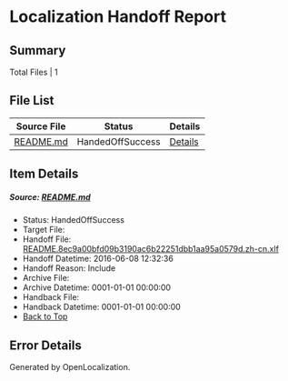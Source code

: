 # <a name='report-top'></a> Localization Handoff Report

## Summary
 Total Files | 1

## File List
 Source File | Status | Details 
 ----------- | ------ | ------- 
 [README.md](https://github.com/OpenLocalizationTest/oltest/blob/01cc4f66cf70ba86d87b1ed073df89f1afbdb4a5/README.md) | HandedOffSuccess | [Details](#e942d5d5c8056fbdc2fe8c428a55a9615e092a9030)

## Item Details
##### <a name='e942d5d5c8056fbdc2fe8c428a55a9615e092a9030'></a> Source: [README.md](https://github.com/OpenLocalizationTest/oltest/blob/01cc4f66cf70ba86d87b1ed073df89f1afbdb4a5/README.md)
* Status: HandedOffSuccess
* Target File: 
* Handoff File: [README.8ec9a00bfd09b3190ac6b22251dbb1aa95a0579d.zh-cn.xlf](https://github.com/OpenLocalizationTestOrg/olhandoff/blob/0f560f89e969d2930f7cd16043f94e379d6764b6/ol-handoff/OpenLocalizationTestOrg/oltest.zh-cn/master/README.8ec9a00bfd09b3190ac6b22251dbb1aa95a0579d.zh-cn.xlf)
* Handoff Datetime: 2016-06-08 12:32:36
* Handoff Reason: Include
* Archive File: 
* Archive Datetime: 0001-01-01 00:00:00
* Handback File: 
* Handback Datetime: 0001-01-01 00:00:00
* [Back to Top](#report-top)


## Error Details

Generated by OpenLocalization.
